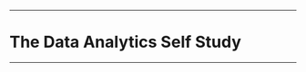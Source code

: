 -----------------------------------------
# The Data Analytics Self Study



-----------------------------------------
